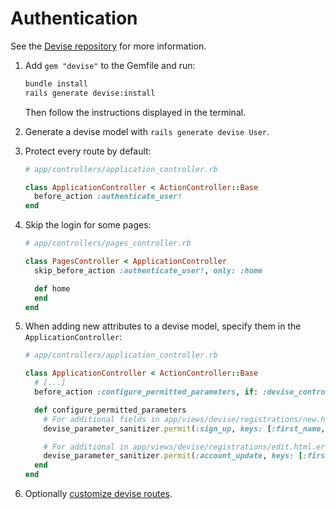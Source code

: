 # Authentication

See the [Devise repository](https://github.com/heartcombo/devise) for more information.

1. Add `gem "devise"` to the Gemfile and run:

    ```sh
    bundle install
    rails generate devise:install
    ```

    Then follow the instructions displayed in the terminal.

2. Generate a devise model with `rails generate devise User`.

3. Protect every route by default:

    ```ruby
    # app/controllers/application_controller.rb

    class ApplicationController < ActionController::Base
      before_action :authenticate_user!
    end
    ```

4. Skip the login for some pages:

    ```ruby
    # app/controllers/pages_controller.rb

    class PagesController < ApplicationController
      skip_before_action :authenticate_user!, only: :home

      def home
      end
    end
    ```

5. When adding new attributes to a devise model, specify them in the `ApplicationController`:

    ```ruby
    # app/controllers/application_controller.rb

    class ApplicationController < ActionController::Base
      # [...]
      before_action :configure_permitted_parameters, if: :devise_controller?

      def configure_permitted_parameters
        # For additional fields in app/views/devise/registrations/new.html.erb
        devise_parameter_sanitizer.permit(:sign_up, keys: [:first_name, :last_name])

        # For additional in app/views/devise/registrations/edit.html.erb
        devise_parameter_sanitizer.permit(:account_update, keys: [:first_name, :last_name])
      end
    end
    ```

6. Optionally [customize devise routes](https://gist.github.com/JamesChevalier/4703255).
